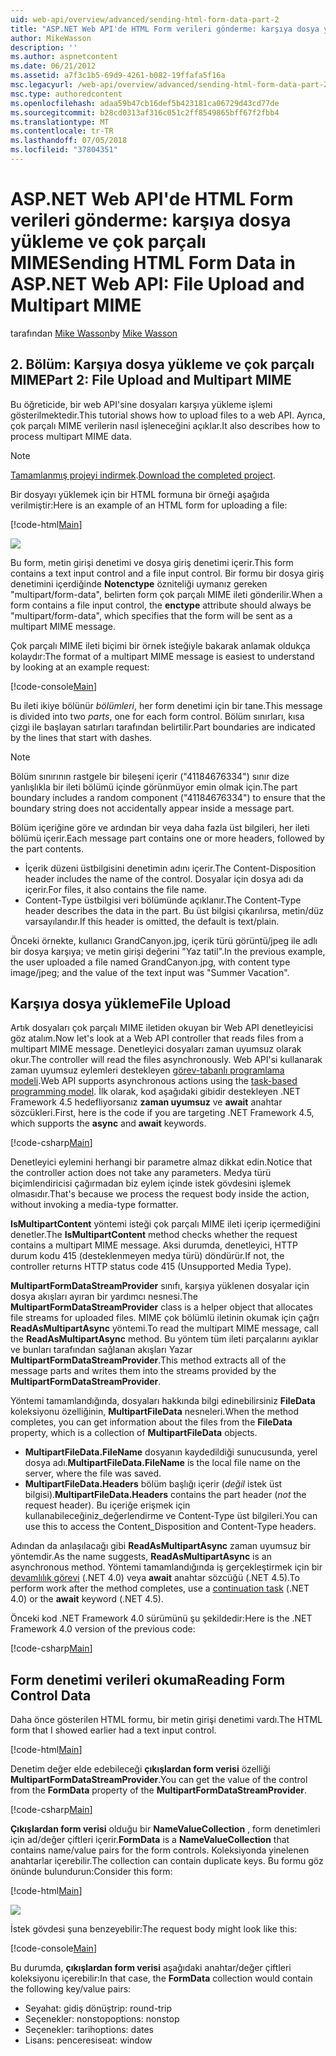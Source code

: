 ```yaml
---
uid: web-api/overview/advanced/sending-html-form-data-part-2
title: "ASP.NET Web API'de HTML Form verileri gönderme: karşıya dosya yükleme ve çok parçalı MIME | Microsoft Docs"
author: MikeWasson
description: ''
ms.author: aspnetcontent
ms.date: 06/21/2012
ms.assetid: a7f3c1b5-69d9-4261-b082-19ffafa5f16a
msc.legacyurl: /web-api/overview/advanced/sending-html-form-data-part-2
msc.type: authoredcontent
ms.openlocfilehash: adaa59b47cb16def5b423181ca06729d43cd77de
ms.sourcegitcommit: b28cd0313af316c051c2ff8549865bff67f2fbb4
ms.translationtype: MT
ms.contentlocale: tr-TR
ms.lasthandoff: 07/05/2018
ms.locfileid: "37804351"
---
```

<a name="sending-html-form-data-in-aspnet-web-api-file-upload-and-multipart-mime"></a><span data-ttu-id="dac15-102">ASP.NET Web API'de HTML Form verileri gönderme: karşıya dosya yükleme ve çok parçalı MIME</span><span class="sxs-lookup"><span data-stu-id="dac15-102">Sending HTML Form Data in ASP.NET Web API: File Upload and Multipart MIME</span></span>
====================
<span data-ttu-id="dac15-103">tarafından [Mike Wasson](https://github.com/MikeWasson)</span><span class="sxs-lookup"><span data-stu-id="dac15-103">by [Mike Wasson](https://github.com/MikeWasson)</span></span>

## <a name="part-2-file-upload-and-multipart-mime"></a><span data-ttu-id="dac15-104">2. Bölüm: Karşıya dosya yükleme ve çok parçalı MIME</span><span class="sxs-lookup"><span data-stu-id="dac15-104">Part 2: File Upload and Multipart MIME</span></span>

<span data-ttu-id="dac15-105">Bu öğreticide, bir web API'sine dosyaları karşıya yükleme işlemi gösterilmektedir.</span><span class="sxs-lookup"><span data-stu-id="dac15-105">This tutorial shows how to upload files to a web API.</span></span> <span data-ttu-id="dac15-106">Ayrıca, çok parçalı MIME verilerin nasıl işleneceğini açıklar.</span><span class="sxs-lookup"><span data-stu-id="dac15-106">It also describes how to process multipart MIME data.</span></span>

> [!NOTE]
> <span data-ttu-id="dac15-107">[Tamamlanmış projeyi indirmek](https://code.msdn.microsoft.com/ASPNET-Web-API-File-Upload-a8c0fb0d).</span><span class="sxs-lookup"><span data-stu-id="dac15-107">[Download the completed project](https://code.msdn.microsoft.com/ASPNET-Web-API-File-Upload-a8c0fb0d).</span></span>


<span data-ttu-id="dac15-108">Bir dosyayı yüklemek için bir HTML formuna bir örneği aşağıda verilmiştir:</span><span class="sxs-lookup"><span data-stu-id="dac15-108">Here is an example of an HTML form for uploading a file:</span></span>

[!code-html[Main](sending-html-form-data-part-2/samples/sample1.html)]

![](sending-html-form-data-part-2/_static/image1.png)

<span data-ttu-id="dac15-109">Bu form, metin girişi denetimi ve dosya giriş denetimi içerir.</span><span class="sxs-lookup"><span data-stu-id="dac15-109">This form contains a text input control and a file input control.</span></span> <span data-ttu-id="dac15-110">Bir formu bir dosya giriş denetimini içerdiğinde **Notenctype** özniteliği uymanız gereken &quot;multipart/form-data&quot;, belirten form çok parçalı MIME ileti gönderilir.</span><span class="sxs-lookup"><span data-stu-id="dac15-110">When a form contains a file input control, the **enctype** attribute should always be &quot;multipart/form-data&quot;, which specifies that the form will be sent as a multipart MIME message.</span></span>

<span data-ttu-id="dac15-111">Çok parçalı MIME ileti biçimi bir örnek isteğiyle bakarak anlamak oldukça kolaydır:</span><span class="sxs-lookup"><span data-stu-id="dac15-111">The format of a multipart MIME message is easiest to understand by looking at an example request:</span></span>

[!code-console[Main](sending-html-form-data-part-2/samples/sample2.cmd)]

<span data-ttu-id="dac15-112">Bu ileti ikiye bölünür *bölümleri*, her form denetimi için bir tane.</span><span class="sxs-lookup"><span data-stu-id="dac15-112">This message is divided into two *parts*, one for each form control.</span></span> <span data-ttu-id="dac15-113">Bölüm sınırları, kısa çizgi ile başlayan satırları tarafından belirtilir.</span><span class="sxs-lookup"><span data-stu-id="dac15-113">Part boundaries are indicated by the lines that start with dashes.</span></span>

> [!NOTE]
> <span data-ttu-id="dac15-114">Bölüm sınırının rastgele bir bileşeni içerir (&quot;41184676334&quot;) sınır dize yanlışlıkla bir ileti bölümü içinde görünmüyor emin olmak için.</span><span class="sxs-lookup"><span data-stu-id="dac15-114">The part boundary includes a random component (&quot;41184676334&quot;) to ensure that the boundary string does not accidentally appear inside a message part.</span></span>


<span data-ttu-id="dac15-115">Bölüm içeriğine göre ve ardından bir veya daha fazla üst bilgileri, her ileti bölümü içerir.</span><span class="sxs-lookup"><span data-stu-id="dac15-115">Each message part contains one or more headers, followed by the part contents.</span></span>

- <span data-ttu-id="dac15-116">İçerik düzeni üstbilgisini denetimin adını içerir.</span><span class="sxs-lookup"><span data-stu-id="dac15-116">The Content-Disposition header includes the name of the control.</span></span> <span data-ttu-id="dac15-117">Dosyalar için dosya adı da içerir.</span><span class="sxs-lookup"><span data-stu-id="dac15-117">For files, it also contains the file name.</span></span>
- <span data-ttu-id="dac15-118">Content-Type üstbilgisi veri bölümünde açıklanır.</span><span class="sxs-lookup"><span data-stu-id="dac15-118">The Content-Type header describes the data in the part.</span></span> <span data-ttu-id="dac15-119">Bu üst bilgisi çıkarılırsa, metin/düz varsayılandır.</span><span class="sxs-lookup"><span data-stu-id="dac15-119">If this header is omitted, the default is text/plain.</span></span>

<span data-ttu-id="dac15-120">Önceki örnekte, kullanıcı GrandCanyon.jpg, içerik türü görüntü/jpeg ile adlı bir dosya karşıya; ve metin girişi değerini &quot;Yaz tatil&quot;.</span><span class="sxs-lookup"><span data-stu-id="dac15-120">In the previous example, the user uploaded a file named GrandCanyon.jpg, with content type image/jpeg; and the value of the text input was &quot;Summer Vacation&quot;.</span></span>

## <a name="file-upload"></a><span data-ttu-id="dac15-121">Karşıya dosya yükleme</span><span class="sxs-lookup"><span data-stu-id="dac15-121">File Upload</span></span>

<span data-ttu-id="dac15-122">Artık dosyaları çok parçalı MIME iletiden okuyan bir Web API denetleyicisi göz atalım.</span><span class="sxs-lookup"><span data-stu-id="dac15-122">Now let's look at a Web API controller that reads files from a multipart MIME message.</span></span> <span data-ttu-id="dac15-123">Denetleyici dosyaları zaman uyumsuz olarak okur.</span><span class="sxs-lookup"><span data-stu-id="dac15-123">The controller will read the files asynchronously.</span></span> <span data-ttu-id="dac15-124">Web API'si kullanarak zaman uyumsuz eylemleri destekleyen [görev-tabanlı programlama modeli](https://msdn.microsoft.com/library/dd460693.aspx).</span><span class="sxs-lookup"><span data-stu-id="dac15-124">Web API supports asynchronous actions using the [task-based programming model](https://msdn.microsoft.com/library/dd460693.aspx).</span></span> <span data-ttu-id="dac15-125">İlk olarak, kod aşağıdaki gibidir destekleyen .NET Framework 4.5 hedefliyorsanız **zaman uyumsuz** ve **await** anahtar sözcükleri.</span><span class="sxs-lookup"><span data-stu-id="dac15-125">First, here is the code if you are targeting .NET Framework 4.5, which supports the **async** and **await** keywords.</span></span>

[!code-csharp[Main](sending-html-form-data-part-2/samples/sample3.cs)]

<span data-ttu-id="dac15-126">Denetleyici eylemini herhangi bir parametre almaz dikkat edin.</span><span class="sxs-lookup"><span data-stu-id="dac15-126">Notice that the controller action does not take any parameters.</span></span> <span data-ttu-id="dac15-127">Medya türü biçimlendiricisi çağırmadan biz eylem içinde istek gövdesini işlemek olmasıdır.</span><span class="sxs-lookup"><span data-stu-id="dac15-127">That's because we process the request body inside the action, without invoking a media-type formatter.</span></span>

<span data-ttu-id="dac15-128">**IsMultipartContent** yöntemi isteği çok parçalı MIME ileti içerip içermediğini denetler.</span><span class="sxs-lookup"><span data-stu-id="dac15-128">The **IsMultipartContent** method checks whether the request contains a multipart MIME message.</span></span> <span data-ttu-id="dac15-129">Aksi durumda, denetleyici, HTTP durum kodu 415 (desteklenmeyen medya türü) döndürür.</span><span class="sxs-lookup"><span data-stu-id="dac15-129">If not, the controller returns HTTP status code 415 (Unsupported Media Type).</span></span>

<span data-ttu-id="dac15-130">**MultipartFormDataStreamProvider** sınıfı, karşıya yüklenen dosyalar için dosya akışları ayıran bir yardımcı nesnesi.</span><span class="sxs-lookup"><span data-stu-id="dac15-130">The **MultipartFormDataStreamProvider** class is a helper object that allocates file streams for uploaded files.</span></span> <span data-ttu-id="dac15-131">MIME çok bölümlü iletinin okumak için çağrı **ReadAsMultipartAsync** yöntemi.</span><span class="sxs-lookup"><span data-stu-id="dac15-131">To read the multipart MIME message, call the **ReadAsMultipartAsync** method.</span></span> <span data-ttu-id="dac15-132">Bu yöntem tüm ileti parçalarını ayıklar ve bunları tarafından sağlanan akışları Yazar **MultipartFormDataStreamProvider**.</span><span class="sxs-lookup"><span data-stu-id="dac15-132">This method extracts all of the message parts and writes them into the streams provided by the **MultipartFormDataStreamProvider**.</span></span>

<span data-ttu-id="dac15-133">Yöntemi tamamlandığında, dosyaları hakkında bilgi edinebilirsiniz **FileData** koleksiyonu özelliğinin, **MultipartFileData** nesneleri.</span><span class="sxs-lookup"><span data-stu-id="dac15-133">When the method completes, you can get information about the files from the **FileData** property, which is a collection of **MultipartFileData** objects.</span></span>

- <span data-ttu-id="dac15-134">**MultipartFileData.FileName** dosyanın kaydedildiği sunucusunda, yerel dosya adı.</span><span class="sxs-lookup"><span data-stu-id="dac15-134">**MultipartFileData.FileName** is the local file name on the server, where the file was saved.</span></span>
- <span data-ttu-id="dac15-135">**MultipartFileData.Headers** bölüm başlığı içerir (*değil* istek üst bilgisi).</span><span class="sxs-lookup"><span data-stu-id="dac15-135">**MultipartFileData.Headers** contains the part header (*not* the request header).</span></span> <span data-ttu-id="dac15-136">Bu içeriğe erişmek için kullanabileceğiniz\_değerlendirme ve Content-Type üst bilgileri.</span><span class="sxs-lookup"><span data-stu-id="dac15-136">You can use this to access the Content\_Disposition and Content-Type headers.</span></span>

<span data-ttu-id="dac15-137">Adından da anlaşılacağı gibi **ReadAsMultipartAsync** zaman uyumsuz bir yöntemdir.</span><span class="sxs-lookup"><span data-stu-id="dac15-137">As the name suggests, **ReadAsMultipartAsync** is an asynchronous method.</span></span> <span data-ttu-id="dac15-138">Yöntemi tamamlandığında iş gerçekleştirmek için bir [devamlılık görevi](https://msdn.microsoft.com/library/ee372288.aspx) (.NET 4.0) veya **await** anahtar sözcüğü (.NET 4.5).</span><span class="sxs-lookup"><span data-stu-id="dac15-138">To perform work after the method completes, use a [continuation task](https://msdn.microsoft.com/library/ee372288.aspx) (.NET 4.0) or the **await** keyword (.NET 4.5).</span></span>

<span data-ttu-id="dac15-139">Önceki kod .NET Framework 4.0 sürümünü şu şekildedir:</span><span class="sxs-lookup"><span data-stu-id="dac15-139">Here is the .NET Framework 4.0 version of the previous code:</span></span>

[!code-csharp[Main](sending-html-form-data-part-2/samples/sample4.cs)]

## <a name="reading-form-control-data"></a><span data-ttu-id="dac15-140">Form denetimi verileri okuma</span><span class="sxs-lookup"><span data-stu-id="dac15-140">Reading Form Control Data</span></span>

<span data-ttu-id="dac15-141">Daha önce gösterilen HTML formu, bir metin girişi denetimi vardı.</span><span class="sxs-lookup"><span data-stu-id="dac15-141">The HTML form that I showed earlier had a text input control.</span></span>

[!code-html[Main](sending-html-form-data-part-2/samples/sample5.html)]

<span data-ttu-id="dac15-142">Denetim değer elde edebileceği **çıkışlardan form verisi** özelliği **MultipartFormDataStreamProvider**.</span><span class="sxs-lookup"><span data-stu-id="dac15-142">You can get the value of the control from the **FormData** property of the **MultipartFormDataStreamProvider**.</span></span>

[!code-csharp[Main](sending-html-form-data-part-2/samples/sample6.cs?highlight=15)]

<span data-ttu-id="dac15-143">**Çıkışlardan form verisi** olduğu bir **NameValueCollection** , form denetimleri için ad/değer çiftleri içerir.</span><span class="sxs-lookup"><span data-stu-id="dac15-143">**FormData** is a **NameValueCollection** that contains name/value pairs for the form controls.</span></span> <span data-ttu-id="dac15-144">Koleksiyonda yinelenen anahtarlar içerebilir.</span><span class="sxs-lookup"><span data-stu-id="dac15-144">The collection can contain duplicate keys.</span></span> <span data-ttu-id="dac15-145">Bu formu göz önünde bulundurun:</span><span class="sxs-lookup"><span data-stu-id="dac15-145">Consider this form:</span></span>

[!code-html[Main](sending-html-form-data-part-2/samples/sample7.html)]

![](sending-html-form-data-part-2/_static/image2.png)

<span data-ttu-id="dac15-146">İstek gövdesi şuna benzeyebilir:</span><span class="sxs-lookup"><span data-stu-id="dac15-146">The request body might look like this:</span></span>

[!code-console[Main](sending-html-form-data-part-2/samples/sample8.cmd)]

<span data-ttu-id="dac15-147">Bu durumda, **çıkışlardan form verisi** aşağıdaki anahtar/değer çiftleri koleksiyonu içerebilir:</span><span class="sxs-lookup"><span data-stu-id="dac15-147">In that case, the **FormData** collection would contain the following key/value pairs:</span></span>

- <span data-ttu-id="dac15-148">Seyahat: gidiş dönüş</span><span class="sxs-lookup"><span data-stu-id="dac15-148">trip: round-trip</span></span>
- <span data-ttu-id="dac15-149">Seçenekler: nonstop</span><span class="sxs-lookup"><span data-stu-id="dac15-149">options: nonstop</span></span>
- <span data-ttu-id="dac15-150">Seçenekler: tarih</span><span class="sxs-lookup"><span data-stu-id="dac15-150">options: dates</span></span>
- <span data-ttu-id="dac15-151">Lisans: penceresi</span><span class="sxs-lookup"><span data-stu-id="dac15-151">seat: window</span></span>
